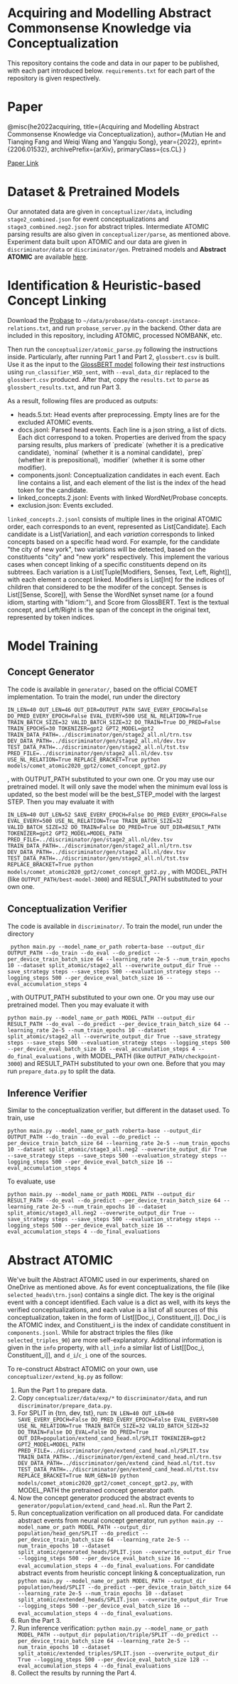 # Acquiring and Modelling Abstract Commonsense Knowledge via Conceptualization
This repository contains the code and data in our paper to be published, with each part introduced below. `requirements.txt` for
each part of the repository is given respectively.

# Paper
@misc{he2022acquiring,
      title={Acquiring and Modelling Abstract Commonsense Knowledge via Conceptualization}, 
      author={Mutian He and Tianqing Fang and Weiqi Wang and Yangqiu Song},
      year={2022},
      eprint={2206.01532},
      archivePrefix={arXiv},
      primaryClass={cs.CL}
}

[Paper Link](https://arxiv.org/abs/2206.01532)

# Dataset & Pretrained Models

Our annotated data are given in `conceptualizer/data`, including `stage2_combined.json` for event conceptualizations
and `stage3_combined.neg2.json` for abstract triples.
Intermediate ATOMIC parsing results are also given in `conceptualizer/parse`, as mentioned above.
Experiment data built upon ATOMIC and our data are given in `discriminator/data` or `discriminator/gen`.
Pretrained models and **Abstract ATOMIC** are available [here](https://hkustconnect-my.sharepoint.com/:f:/g/personal/mhear_connect_ust_hk/Eo1sMdC6DalKtOllhrDXohABihrryFFd1MqJ9a_KPoqj6w?e=KWwaGy).

# Identification & Heuristic-based Concept Linking

Download the [Probase](http://concept.research.microsoft.com/Home/Download) to
`~/data/probase/data-concept-instance-relations.txt`, and run `probase_server.py`
in the backend. Other data are included in this repository, including ATOMIC, processed NOMBANK, etc.

Then run the `conceptualizer/atomic_parse.py` following the instructions inside. Particularly, after running Part 1 and Part 2, 
`glossbert.csv` is built. Use it as the input to the [GlossBERT model](https://github.com/HSLCY/GlossBERT) following
their _test_ instructions using `run_classifier_WSD_sent`, with `--eval_data_dir` replaced to the `glossbert.csv` 
produced. After that, copy the `results.txt` to `parse` as `glossbert_results.txt`, and run Part 3.

As a result, following files are produced as outputs:
<ul>
<li>heads.5.txt: Head events after preprocessing. Empty lines are for the excluded ATOMIC events.</li>
<li>docs.jsonl: Parsed head events. Each line is a json string, a list of dicts. Each dict correspond to a token.
Properties are derived from the spacy parsing results, plus markers of `predicate` (whether it is a predicative
candidate), `nominal` (whether it is a nominal candidate), `prep` (whether it is prepositional), `modifier` (whether
it is some other modifier).
</li>
<li>components.jsonl: Conceptualization candidates in each event. Each line contains a list, and each element of the
list is the index of the head token for the candidate.</li>
<li>linked_concepts.2.jsonl: Events with linked WordNet/Probase concepts. </li>
<li>exclusion.json: Events excluded. </li>
</ul>

`linked_concepts.2.jsonl` consists of multiple lines in the original ATOMIC order, each corresponds to an event, 
represented as List[Candidate]. Each candidate is a List[Variation], and each _variation_ corresponds to linked concepts
based on a specific head word. For example, for the candidate "the city of new york", two variations will be detected,
based on the constituents "city" and "new york" respectively. This implement the various cases when concept linking
of a specific constituents depend on its subtrees. Each variation is a List[Tuple[Modifiers, Senses, Text, Left, Right]],
with each element a concept linked. Modifiers is List[Int] for the indices of children that considered to be the modifer
of the concept. Senses is List[[Sense, Score]], with Sense the WordNet synset name 
(or a found idiom, starting with "Idiom:"), and Score from GlossBERT.
Text is the textual concept, and Left/Right is the span of the concept in the original text, 
represented by token indices.

# Model Training

## Concept Generator
The code is available in `generator/`, based on the official COMET implementation. 
To train the model, run under the directory

`
IN_LEN=40 OUT_LEN=46 OUT_DIR=OUTPUT_PATH SAVE_EVERY_EPOCH=False DO_PRED_EVERY_EPOCH=False EVAL_EVERY=500 USE_NL_RELATION=True TRAIN_BATCH_SIZE=32 VALID_BATCH_SIZE=32 DO_TRAIN=True DO_PRED=False TRAIN_EPOCHS=30 TOKENIZER=gpt2 GPT2_MODEL=gpt2 TRAIN_DATA_PATH=../discriminator/gen/stage2_all.nl/trn.tsv DEV_DATA_PATH=../discriminator/gen/stage2_all.nl/dev.tsv TEST_DATA_PATH=../discriminator/gen/stage2_all.nl/tst.tsv PRED_FILE=../discriminator/gen/stage2_all.nl/dev.tsv USE_NL_RELATION=True REPLACE_BRACKET=True python models/comet_atomic2020_gpt2/comet_concept_gpt2.py
`

, with OUTPUT_PATH substituted to your own one. Or you may use our pretrained model. It will only save the model when
the minimum eval loss is updated, so the best model will be the best_STEP_model with the largest STEP.
Then you may evaluate it with

`
IN_LEN=40 OUT_LEN=52 SAVE_EVERY_EPOCH=False DO_PRED_EVERY_EPOCH=False EVAL_EVERY=500 USE_NL_RELATION=True TRAIN_BATCH_SIZE=32 VALID_BATCH_SIZE=32 DO_TRAIN=False DO_PRED=True OUT_DIR=RESULT_PATH TOKENIZER=gpt2 GPT2_MODEL=MODEL_PATH PRED_FILE=../discriminator/gen/stage2_all.nl/dev.tsv TRAIN_DATA_PATH=../discriminator/gen/stage2_all.nl/trn.tsv DEV_DATA_PATH=../discriminator/gen/stage2_all.nl/dev.tsv TEST_DATA_PATH=../discriminator/gen/stage2_all.nl/tst.tsv REPLACE_BRACKET=True python models/comet_atomic2020_gpt2/comet_concept_gpt2.py
`
, with MODEL_PATH (like `OUTPUT_PATH/best-model-3000`) and RESULT_PATH substituted to your own one.

## Conceptualization Verifier
The code is available in `discriminator/`. To train the model, run under the directory

`
python main.py --model_name_or_path roberta-base --output_dir OUTPUT_PATH --do_train --do_eval --do_predict --per_device_train_batch_size 64 --learning_rate 2e-5 --num_train_epochs 10 --dataset split_atomic/stage2_all --overwrite_output_dir True --save_strategy steps --save_steps 500 --evaluation_strategy steps --logging_steps 500 --per_device_eval_batch_size 16 --eval_accumulation_steps 4`

, with OUTPUT_PATH substituted to your own one. Or you may use our pretrained model. Then you may evaluate it with

`
python main.py --model_name_or_path MODEL_PATH --output_dir RESULT_PATH --do_eval --do_predict --per_device_train_batch_size 64 --learning_rate 2e-5 --num_train_epochs 10 --dataset split_atomic/stage2_all --overwrite_output_dir True --save_strategy steps --save_steps 500 --evaluation_strategy steps --logging_steps 500 --per_device_eval_batch_size 16 --eval_accumulation_steps 4 --do_final_evaluations
`
, with MODEL_PATH (like `OUTPUT_PATH/checkpoint-3000`) and RESULT_PATH substituted to your own one.
Before that you may run `prepare_data.py` to split the data.

## Inference Verifier

Similar to the conceptualization verifier, but different in the dataset used. To train, use

`
python main.py --model_name_or_path roberta-base --output_dir OUTPUT_PATH --do_train --do_eval --do_predict --per_device_train_batch_size 64 --learning_rate 2e-5 --num_train_epochs 10 --dataset split_atomic/stage3_all.neg2 --overwrite_output_dir True --save_strategy steps --save_steps 500 --evaluation_strategy steps --logging_steps 500 --per_device_eval_batch_size 16 --eval_accumulation_steps 4
`

To evaluate, use 

`
python main.py --model_name_or_path MODEL_PATH --output_dir RESULT_PATH --do_eval --do_predict --per_device_train_batch_size 64 --learning_rate 2e-5 --num_train_epochs 10 --dataset split_atomic/stage3_all.neg2 --overwrite_output_dir True --save_strategy steps --save_steps 500 --evaluation_strategy steps --logging_steps 500 --per_device_eval_batch_size 16 --eval_accumulation_steps 4 --do_final_evaluations
`

# Abstract ATOMIC
We've built the Abstract ATOMIC used in our experiments, shared on OneDrive as mentioned above.
As for event conceptualizations, the file (like `selected_heads\trn.json`) contains a single dict. The key is the 
original event with a concept identified. Each value is a dict as well, with its keys the verified conceptualizations,
and each value is a list of all sources of this conceptualization, taken in the form of List[[Doc_i, Constituent_i]]. 
Doc_i is the ATOMIC index, and Constituent_i is the index of candidate constituent in `components.jsonl`.
While for abstract triples the files (like `selected_triples_90`) are more self-explanatory. Additional information
is given in the `info` property, with `all_info` a similar list of List[[Doc_i, Constituent_i]], and `d_i`/`c_i` one
of the sources.

To re-construct Abstract ATOMIC on your own, use  `conceptualizer/extend_kg.py` as follow:
1. Run the Part 1 to prepare data.
2. Copy `conceptualizer/data/exp/*` to `discriminator/data`, and run `discriminator/prepare_data.py`.
3. For SPLIT in {trn, dev, tst}, run: 
`
IN_LEN=40 OUT_LEN=60 SAVE_EVERY_EPOCH=False DO_PRED_EVERY_EPOCH=False EVAL_EVERY=500 USE_NL_RELATION=True TRAIN_BATCH_SIZE=32 VALID_BATCH_SIZE=32 DO_TRAIN=False DO_EVAL=False DO_PRED=True OUT_DIR=population/extend_cand_head.nl/SPLIT TOKENIZER=gpt2 GPT2_MODEL=MODEL_PATH PRED_FILE=../discriminator/gen/extend_cand_head.nl/SPLIT.tsv TRAIN_DATA_PATH=../discriminator/gen/extend_cand_head.nl/trn.tsv DEV_DATA_PATH=../discriminator/gen/extend_cand_head.nl/tst.tsv TEST_DATA_PATH=../discriminator/gen/extend_cand_head.nl/tst.tsv REPLACE_BRACKET=True NUM_GEN=10 python models/comet_atomic2020_gpt2/comet_concept_gpt2.py
`, with MODEL_PATH the pretrained concept generator path.
4. Now the concept generator produced the abstract events to `generator/population/extend_cand_head.nl`. Run the Part 2.
5. Run conceptualization verification on all produced data. For candidate abstract events from neural concept generator,
run `
python main.py --model_name_or_path MODEL_PATH --output_dir population/head_gen/SPLIT --do_predict --per_device_train_batch_size 64 --learning_rate 2e-5 --num_train_epochs 10 --dataset split_atomic/generated_heads/SPLIT.json --overwrite_output_dir True --logging_steps 500 --per_device_eval_batch_size 16 --eval_accumulation_steps 4 --do_final_evaluations
`. For candidate abstract events from heuristic concept linking & conceptualization, run `
python main.py --model_name_or_path MODEL_PATH --output_dir population/head/SPLIT --do_predict --per_device_train_batch_size 64 --learning_rate 2e-5 --num_train_epochs 10 --dataset split_atomic/extended_heads/SPLIT.json --overwrite_output_dir True --logging_steps 500 --per_device_eval_batch_size 16 --eval_accumulation_steps 4 --do_final_evaluations
`.
6. Run the Part 3.
7. Run inference verification:
`
python main.py --model_name_or_path MODEL_PATH --output_dir population/triple/SPLIT --do_predict --per_device_train_batch_size 64 --learning_rate 2e-5 --num_train_epochs 10 --dataset split_atomic/extended_triples/SPLIT.json --overwrite_output_dir True --logging_steps 500 --per_device_eval_batch_size 128 --eval_accumulation_steps 4 --do_final_evaluations
`
8. Collect the results by running the Part 4.
